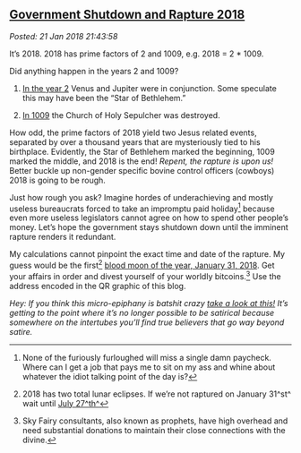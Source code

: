 
[Government 
Shutdown and Rapture 2018](http://analyzethedatanotthedrivel.org/2018/01/21/government-shutdown-and-rapture-2018/)
------------------------------------------------------------------------------------------------------------------

*Posted: 21 Jan 2018 21:43:58*

It’s 2018. 2018 has prime factors of 2 and 1009, e.g.
2018 = 2 * 1009.

Did anything happen in the years 2 and 1009?

1.  [In the year 2](https://www.onthisday.com/events/date/2) Venus and
    Jupiter were in conjunction. Some speculate this may have been the
    “Star of Bethlehem.”

2.  [In 1009](https://www.onthisday.com/events/october/18) the Church of
    Holy Sepulcher was destroyed.

How odd, the prime factors of 2018 yield two Jesus related events,
separated by over a thousand years that are mysteriously tied to his
birthplace. Evidently, the Star of Bethlehem marked the beginning, 1009
marked the middle, and 2018 is the end! *Repent, the rapture is upon
us!* Better buckle up non-gender specific bovine control officers
(cowboys) 2018 is going to be rough.

Just how rough you ask? Imagine hordes of underachieving and mostly
useless bureaucrats forced to take an impromptu paid holiday[^5552a] because
even more useless legislators cannot agree on how to spend other
people’s money. Let’s hope the government stays shutdown down until the
imminent rapture renders it redundant.

My calculations cannot pinpoint the exact time and date of the rapture.
My guess would be the first[^5552b] [blood moon of the year, January 31,
2018](https://eclipse.gsfc.nasa.gov/LEplot/LEplot2001/LE2018Jan31T.pdf).
Get your affairs in order and divest yourself of your worldly
bitcoins.[^5552c] Use the address encoded in the QR graphic of this blog.

*Hey: If you think this micro-epiphany is batshit crazy* [*take a look
at
this!*](https://endtimesforecaster.blogspot.com/2018/01/the-rapture-theorem-proving-blood-moon.html)
*It’s getting to the point where it’s no longer possible to be satirical
because somewhere on the intertubes you’ll find true believers that go
way beyond satire.*

[^5552a]: None of the furiously furloughed will miss a single damn paycheck.
    Where can I get a job that pays me to sit on my ass and whine about
    whatever the idiot talking point of the day is?

[^5552b]: 2018 has two total lunar eclipses. If we’re not raptured on
    January 31^st^ wait until [July
    27^th^](https://eclipse.gsfc.nasa.gov/LEplot/LEplot2001/LE2018Jul27T.pdf)

[^5552c]: Sky Fairy consultants, also known as prophets, have high overhead
    and need substantial donations to maintain their close connections
    with the divine.

